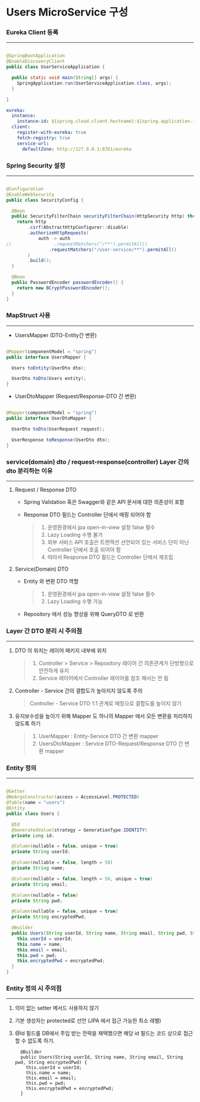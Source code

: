 # Users MicroService 구성

### Eureka Client 등록

***

```java

@SpringBootApplication
@EnableDiscoveryClient
public class UserServiceApplication {

  public static void main(String[] args) {
    SpringApplication.run(UserServiceApplication.class, args);
  }

}

```

```yaml
eureka:
  instance:
    instance-id: ${spring.cloud.client.hostname}:${spring.application.instance_id:${random.value}}
  client:
    register-with-eureka: true
    fetch-registry: true
    service-url:
      defaultZone: http://127.0.0.1:8761/eureka
```

### Spring Security 설정

***

```java

@Configuration
@EnableWebSecurity
public class SecurityConfig {

  @Bean
  public SecurityFilterChain securityFilterChain(HttpSecurity http) throws Exception {
    return http
        .csrf(AbstractHttpConfigurer::disable)
        .authorizeHttpRequests(
            auth -> auth
//                .requestMatchers("/**").permitAll()
                .requestMatchers("/user-service/**").permitAll()
        )
        .build();
  }

  @Bean
  public PasswordEncoder passwordEncoder() {
    return new BCryptPasswordEncoder();
  }
}

```

### MapStruct 사용

***

- UsersMapper (DTO-Entity간 변환)

```java

@Mapper(componentModel = "spring")
public interface UsersMapper {

  Users toEntity(UserDto dto);

  UserDto toDto(Users entity);
}

```

- UserDtoMapper (Request/Response-DTO 간 변환)

```java

@Mapper(componentModel = "spring")
public interface UserDtoMapper {

  UserDto toDto(UserRequest request);

  UserResponse toResponse(UserDto dto);
}

```

### service(domain) dto / request-response(controller) Layer 간의 dto 분리하는 이유

***

1. Request / Response DTO
    - Spring Validation 혹은 Swagger와 같은 API 문서에 대한 의존성이 포함
    - Response DTO 필드는 Controller 단에서 매핑 되어야 함

      > 1. 운영환경에서 jpa open-in-view 설정 false 필수
      > 2. Lazy Loading 수행 불가
      > 3. 외부 서비스 API 호출은 트랜잭션 선언되어 있는 서비스 단이 아닌 Controller 단에서 호출 되어야 함
      > 4. 따라서 Response DTO 필드는 Controller 단에서 재조립

2. Service(Domain) DTO
    - Entity 와 변환 DTO 역할

      > 1. 운영환경에서 jpa open-in-view 설정 false 필수
      > 2. Lazy Loading 수행 가능

    - Repository 에서 성능 향상을 위해 QueryDTO 로 반환

### Layer 간 DTO 분리 시 주의점

***

1. DTO 의 위치는 레이어 패키지 내부에 위치

   > 1. Controller > Service > Repository 레이어 간 의존관계가 단방향으로 안전하게 유지
   > 2. Service 레이어에서 Controller 레이어를 참조 해서는 안 됨

2. Controller - Service 간의 결합도가 높아지지 않도록 주의

   > Controller - Service DTO 1:1 관계로 매칭으로 결합도를 높이지 않기

3. 유지보수성을 높이기 위해 Mapper 도 하나의 Mapper 에서 모든 변환을 처리하지 않도록 하기

   > 1. UserMapper : Entity-Service DTO 간 변환 mapper
   > 2. UsersDtoMapper : Service DTO-Request/Response DTO 간 변환 mapper

### Entity 정의

***

```java

@Getter
@NoArgsConstructor(access = AccessLevel.PROTECTED)
@Table(name = "users")
@Entity
public class Users {

  @Id
  @GeneratedValue(strategy = GenerationType.IDENTITY)
  private Long id;

  @Column(nullable = false, unique = true)
  private String userId;

  @Column(nullable = false, length = 50)
  private String name;

  @Column(nullable = false, length = 50, unique = true)
  private String email;

  @Column(nullable = false)
  private String pwd;

  @Column(nullable = false, unique = true)
  private String encryptedPwd;

  @Builder
  public Users(String userId, String name, String email, String pwd, String encryptedPwd) {
    this.userId = userId;
    this.name = name;
    this.email = email;
    this.pwd = pwd;
    this.encryptedPwd = encryptedPwd;
  }
}

```

### Entity 정의 시 주의점

***

1. 의미 없는 setter 메서드 사용하지 않기
2. 기본 생성자는 protected로 선언 (JPA 에서 접근 가능한 최소 레벨)
3. @Id 필드를 DB에서 주입 받는 전략을 채택했으면 해당 id 필드는 코드 상으로 접근할 수 없도록 하기.

    ```
      @Builder
      public Users(String userId, String name, String email, String pwd, String encryptedPwd) {
        this.userId = userId;
        this.name = name;
        this.email = email;
        this.pwd = pwd;
        this.encryptedPwd = encryptedPwd;
      }
    ```
